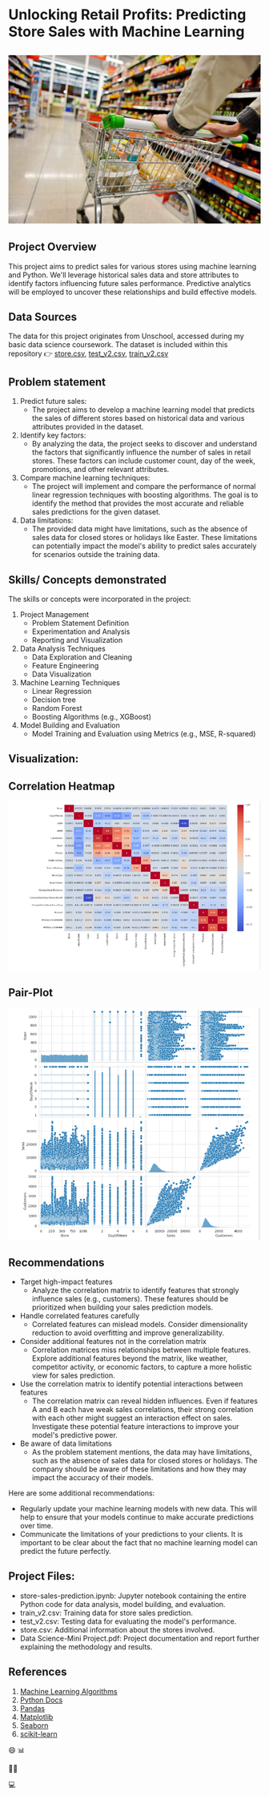 # Unlocking Retail Profits: Predicting Store Sales with Machine Learning

![](intro_image.jpg)
---

## Project Overview
This project aims to predict sales for various stores using machine learning and Python. We'll leverage historical sales data and store attributes to identify factors influencing future sales performance. Predictive analytics will be employed to uncover these relationships and build effective models.

## Data Sources
The data for this project originates from Unschool, accessed during my basic data science coursework. The dataset is included within this repository 👉 [store.csv](https://github.com/Thadkapally-Saikiran/Store-Sales-Prediction/blob/main/store.csv),  [test_v2.csv](https://github.com/Thadkapally-Saikiran/Store-Sales-Prediction/blob/main/test_v2.csv), [train_v2.csv](https://github.com/Thadkapally-Saikiran/Store-Sales-Prediction/blob/main/train_v2.csv)

## Problem statement
1. Predict future sales:
   *  The project aims to develop a machine learning model that predicts the sales of different stores based on historical data and various attributes provided in the dataset.
2. Identify key factors:
   * By analyzing the data, the project seeks to discover and understand the factors that significantly influence the number of sales in retail stores. These factors can include customer count, day of the week, promotions, and other relevant attributes.
3. Compare machine learning techniques:
   * The project will implement and compare the performance of normal linear regression techniques with boosting algorithms. The goal is to identify the method that provides the most accurate and reliable sales predictions for the given dataset.
4. Data limitations:
   * The provided data might have limitations, such as the absence of sales data for closed stores or holidays like Easter. These limitations can potentially impact the model's ability to predict sales accurately for scenarios outside the training data.

## Skills/ Concepts demonstrated
The skills or concepts were incorporated in the project:
1. Project Management
   - Problem Statement Definition
   - Experimentation and Analysis
   - Reporting and Visualization
2. Data Analysis Techniques
   - Data Exploration and Cleaning
   - Feature Engineering
   - Data Visualization
3. Machine Learning Techniques
   - Linear Regression
   - Decision tree
   - Random Forest
   - Boosting Algorithms (e.g., XGBoost)
4. Model Building and Evaluation
   - Model Training and Evaluation using Metrics (e.g., MSE, R-squared)

## Visualization:

Correlation Heatmap   
---
![](correlation_heatmap.png)

Pair-Plot
---
![](pair-plot.png)

## Recommendations
- Target high-impact features
  * Analyze the correlation matrix to identify features that strongly influence sales (e.g., customers). These features should be prioritized when building your sales prediction models.
- Handle correlated features carefully
  * Correlated features can mislead models. Consider dimensionality reduction to avoid overfitting and improve generalizability.
- Consider additional features not in the correlation matrix
  * Correlation matrices miss relationships between multiple features. Explore additional features beyond the matrix, like weather, competitor activity, or economic factors, to capture a more holistic view for sales prediction.
- Use the correlation matrix to identify potential interactions between features
  * The correlation matrix can reveal hidden influences. Even if features A and B each have weak sales correlations, their strong correlation with each other might suggest an interaction effect on sales. Investigate these potential feature interactions to improve your model's predictive power.
- Be aware of data limitations
  * As the problem statement mentions, the data may have limitations, such as the absence of sales data for closed stores or holidays. The company should be aware of these limitations and how they may impact the accuracy of their models.
    
Here are some additional recommendations:
  * Regularly update your machine learning models with new data. This will help to ensure that your models continue to make accurate predictions over time.
  * Communicate the limitations of your predictions to your clients. It is important to be clear about the fact that no machine learning model can predict the future perfectly.

## Project Files:
* store-sales-prediction.ipynb: Jupyter notebook containing the entire Python code for data analysis, model building, and evaluation.
* train_v2.csv: Training data for store sales prediction.
* test_v2.csv: Testing data for evaluating the model's performance.
* store.csv: Additional information about the stores involved.
* Data Science-Mini Project.pdf: Project documentation and report further explaining the methodology and results.

## References
1. [Machine Learning Algorithms](https://www.kaggle.com/code/marcovasquez/top-machine-learning-algorithms-beginner)
2. [Python Docs](https://docs.python.org/3/tutorial/)
3. [Pandas](https://pandas.pydata.org/docs/)
4. [Matplotlib](https://matplotlib.org/stable/users/getting_started/)
5. [Seaborn](https://seaborn.pydata.org/tutorial/introduction.html)
6. [scikit-learn](https://scikit-learn.org/stable/getting_started.html)

😄
📊

👨‍💻

💻
  
  
